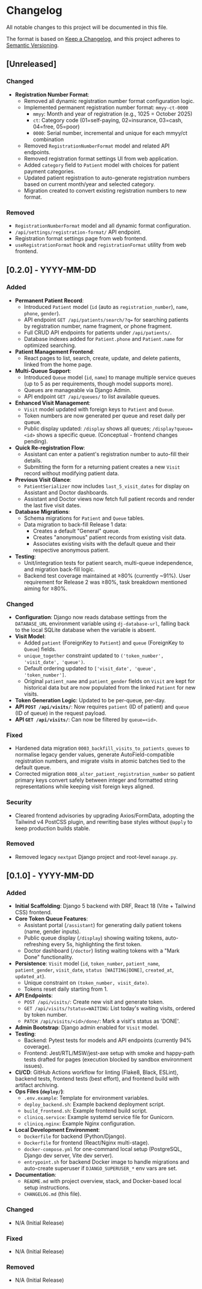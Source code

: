 # Changelog

All notable changes to this project will be documented in this file.

The format is based on [Keep a Changelog](https://keepachangelog.com/en/1.0.0/),
and this project adheres to [Semantic Versioning](https://semver.org/spec/v2.0.0.html).

## [Unreleased]

### Changed

*   **Registration Number Format**:
    *   Removed all dynamic registration number format configuration logic.
    *   Implemented permanent registration number format: `mmyy-ct-0000`
        *   `mmyy`: Month and year of registration (e.g., 1025 = October 2025)
        *   `ct`: Category code (01=self-paying, 02=insurance, 03=cash, 04=free, 05=poor)
        *   `0000`: Serial number, incremental and unique for each mmyy/ct combination
    *   Removed `RegistrationNumberFormat` model and related API endpoints.
    *   Removed registration format settings UI from web application.
    *   Added `category` field to `Patient` model with choices for patient payment categories.
    *   Updated patient registration to auto-generate registration numbers based on current month/year and selected category.
    *   Migration created to convert existing registration numbers to new format.

### Removed

*   `RegistrationNumberFormat` model and all dynamic format configuration.
*   `/api/settings/registration-format/` API endpoint.
*   Registration format settings page from web frontend.
*   `useRegistrationFormat` hook and `registrationFormat` utility from web frontend.

## [0.2.0] - YYYY-MM-DD <!-- Replace with actual release date for v0.2.0 -->

### Added

*   **Permanent Patient Record**:
    *   Introduced `Patient` model (`id` (auto as `registration_number`), `name`, `phone`, `gender`).
    *   API endpoint `GET /api/patients/search/?q=` for searching patients by registration number, name fragment, or phone fragment.
    *   Full CRUD API endpoints for patients under `/api/patients/`.
    *   Database indexes added for `Patient.phone` and `Patient.name` for optimized searching.
*   **Patient Management Frontend**:
    *   React pages to list, search, create, update, and delete patients, linked from the home page.
*   **Multi-Queue Support**:
    *   Introduced `Queue` model (`id`, `name`) to manage multiple service queues (up to 5 as per requirements, though model supports more).
    *   Queues are manageable via Django Admin.
    *   API endpoint `GET /api/queues/` to list available queues.
*   **Enhanced Visit Management**:
    *   `Visit` model updated with foreign keys to `Patient` and `Queue`.
    *   Token numbers are now generated per queue and reset daily per queue.
    *   Public display updated: `/display` shows all queues; `/display?queue=<id>` shows a specific queue. (Conceptual - frontend changes pending).
*   **Quick Re-registration Flow**:
    *   Assistant can enter a patient's registration number to auto-fill their details.
    *   Submitting the form for a returning patient creates a new `Visit` record without modifying patient data.
*   **Previous Visit Glance**:
    *   `PatientSerializer` now includes `last_5_visit_dates` for display on Assistant and Doctor dashboards.
    *   Assistant and Doctor views now fetch full patient records and render the last five visit dates.
*   **Database Migrations**:
    *   Schema migrations for `Patient` and `Queue` tables.
    *   Data migration to back-fill Release 1 data:
        *   Creates a default "General" queue.
        *   Creates "anonymous" patient records from existing visit data.
        *   Associates existing visits with the default queue and their respective anonymous patient.
*   **Testing**:
    *   Unit/integration tests for patient search, multi-queue independence, and migration back-fill logic.
    *   Backend test coverage maintained at ≥80% (currently ~91%). User requirement for Release 2 was ≥80%, task breakdown mentioned aiming for ≥80%.

### Changed

*   **Configuration**: Django now reads database settings from the `DATABASE_URL` environment variable using `dj-database-url`,
    falling back to the local SQLite database when the variable is absent.
*   **Visit Model**:
    *   Added `patient` (ForeignKey to `Patient`) and `queue` (ForeignKey to `Queue`) fields.
    *   `unique_together` constraint updated to `('token_number', 'visit_date', 'queue')`.
    *   Default ordering updated to `['visit_date', 'queue', 'token_number']`.
    *   Original `patient_name` and `patient_gender` fields on `Visit` are kept for historical data but are now populated from the linked `Patient` for new visits.
*   **Token Generation Logic**: Updated to be per-queue, per-day.
*   **API `POST /api/visits/`**: Now requires `patient` (ID of patient) and `queue` (ID of queue) in the request payload.
*   **API `GET /api/visits/`**: Can now be filtered by `queue=<id>`.

### Fixed

*   Hardened data migration `0003_backfill_visits_to_patients_queues` to normalise legacy gender values, generate AutoField-compatible registration numbers, and migrate visits in atomic batches tied to the default queue.
*   Corrected migration `0008_alter_patient_registration_number` so patient primary keys convert safely between integer and formatted string representations while keeping visit foreign keys aligned.

### Security

*   Cleared frontend advisories by upgrading Axios/FormData, adopting the Tailwind v4 PostCSS plugin, and rewriting base styles without `@apply` to keep production builds stable.

### Removed

*   Removed legacy `nextpat` Django project and root-level `manage.py`.

## [0.1.0] - YYYY-MM-DD <!-- Replace with actual release date -->

### Added

*   **Initial Scaffolding**: Django 5 backend with DRF, React 18 (Vite + Tailwind CSS) frontend.
*   **Core Token Queue Features**:
    *   Assistant portal (`/assistant`) for generating daily patient tokens (name, gender inputs).
    *   Public queue display (`/display`) showing waiting tokens, auto-refreshing every 5s, highlighting the first token.
    *   Doctor dashboard (`/doctor`) listing waiting tokens with a "Mark Done" functionality.
*   **Persistence**: `Visit` model (`id`, `token_number`, `patient_name`, `patient_gender`, `visit_date`, `status [WAITING|DONE]`, `created_at`, `updated_at`).
    *   Unique constraint on `(token_number, visit_date)`.
    *   Tokens reset daily starting from 1.
*   **API Endpoints**:
    *   `POST /api/visits/`: Create new visit and generate token.
    *   `GET /api/visits/?status=WAITING`: List today's waiting visits, ordered by token number.
    *   `PATCH /api/visits/<id>/done/`: Mark a visit's status as 'DONE'.
*   **Admin Bootstrap**: Django admin enabled for `Visit` model.
*   **Testing**:
    *   Backend: Pytest tests for models and API endpoints (currently 94% coverage).
    *   Frontend: Jest/RTL/MSW/jest-axe setup with smoke and happy-path tests drafted for pages (execution blocked by sandbox environment issues).
*   **CI/CD**: GitHub Actions workflow for linting (Flake8, Black, ESLint), backend tests, frontend tests (best effort), and frontend build with artifact archiving.
*   **Ops Files (`deploy/`)**:
    *   `.env.example`: Template for environment variables.
    *   `deploy_backend.sh`: Example backend deployment script.
    *   `build_frontend.sh`: Example frontend build script.
    *   `clinicq.service`: Example systemd service file for Gunicorn.
    *   `clinicq.nginx`: Example Nginx configuration.
*   **Local Development Environment**:
    *   `Dockerfile` for backend (Python/Django).
    *   `Dockerfile` for frontend (React/Nginx multi-stage).
    *   `docker-compose.yml` for one-command local setup (PostgreSQL, Django dev server, Vite dev server).
    *   `entrypoint.sh` for backend Docker image to handle migrations and auto-create superuser if `DJANGO_SUPERUSER_*` env vars are set.
*   **Documentation**:
    *   `README.md` with project overview, stack, and Docker-based local setup instructions.
    *   `CHANGELOG.md` (this file).

### Changed

*   N/A (Initial Release)

### Fixed

*   N/A (Initial Release)

### Removed

*   N/A (Initial Release)
```
